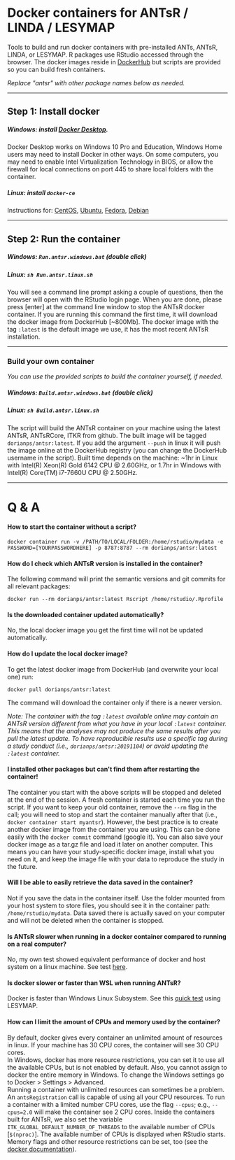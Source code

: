 # Docker containers for ANTsR / LINDA / LESYMAP
Tools to build and run docker containers with pre-installed ANTs, ANTsR, LINDA, or LESYMAP. R packages use RStudio accessed through the browser. The docker images reside in [DockerHub](https://hub.docker.com/u/dorianps) but scripts are provided so you can build fresh containers.
     
*Replace "antsr" with other package names below as needed.*

---

## Step 1: Install docker

##### Windows: install [Docker Desktop](https://www.docker.com/products/docker-desktop).
Docker Desktop works on Windows 10 Pro and Education, Windows Home users may need to install Docker in other ways. On some computers, you may need to enable Intel Virtualization Technology in BIOS, or allow the firewall for local connections on port 445 to share local folders with the container.
    
##### Linux: install `docker-ce`
Instructions for: [CentOS](https://docs.docker.com/install/linux/docker-ce/centos/), [Ubuntu](https://docs.docker.com/install/linux/docker-ce/ubuntu/), [Fedora](https://docs.docker.com/install/linux/docker-ce/fedora/), [Debian](https://docs.docker.com/install/linux/docker-ce/debian/)    

---

## Step 2: Run the container
##### Windows: `Run.antsr.windows.bat` (double click)
##### Linux: `sh Run.antsr.linux.sh`
You will see a command line prompt asking a couple of questions, then the browser will open with the RStudio login page. When you are done, please press [enter] at the command line window to stop the ANTsR docker container. If you are running this command the first time, it will download the docker image from DockerHub [~800Mb]. The docker image with the tag `:latest` is the default image we use, it has the most recent ANTsR installation.

---

### Build your own container
*You can use the provided scripts to build the container yourself, if needed.*   
##### Windows: `Build.antsr.windows.bat` (double click)
##### Linux: `sh Build.antsr.linux.sh`
The script will build the ANTsR container on your machine using the latest ANTsR, ANTsRCore, ITKR from github. The built image will be tagged `dorianps/antsr:latest`. If you add the argument `--push` in linux it will push the image online at the DockerHub registry (you can change the DockerHub username in the script). Built time depends on the machine: ~1hr in Linux with Intel(R) Xeon(R) Gold 6142 CPU @ 2.60GHz, or 1.7hr in Windows with Intel(R) Core(TM) i7-7660U CPU @ 2.50GHz.

---


# Q & A

#### How to start the container without a script?
```
docker container run -v /PATH/TO/LOCAL/FOLDER:/home/rstudio/mydata -e PASSWORD=[YOURPASSWORDHERE] -p 8787:8787 --rm dorianps/antsr:latest 
```

#### How do I check which ANTsR version is installed in the container?
The following command will print the semantic versions and git commits for all relevant packages:
```
docker run --rm dorianps/antsr:latest Rscript /home/rstudio/.Rprofile
```

#### Is the downloaded container updated automatically?
No, the local docker image you get the first time will not be updated automatically.

#### How do I update the local docker image?
To get the latest docker image from DockerHub (and overwrite your local one) run:
```
docker pull dorianps/antsr:latest
```
The command will download the container only if there is a newer version.
    
*Note: The container with the tag `:latest` available online may contain an ANTsR version different from what you have in your local `:latest` container. This means that the analyses may not produce the same results after you pull the latest update. To have reproducible results use a specific tag during a study conduct (i.e., `dorianps/antsr:20191104`) or avoid updating the `:latest` container.*

#### I installed other packages but can't find them after restarting the container!
The container you start with the above scripts will be stopped and deleted at the end of the session. A fresh container is started each time you run the script. If you want to keep your old container, remove the `--rm` flag in the call; you will need to stop and start the container manually after that (i.e., `docker container start myantsr`). However, the best practice is to create another docker image from the container you are using. This can be done easily with the `docker commit` command (google it). You can also save your docker image as a tar.gz file and load it later on another computer. This means you can have your study-specific docker image, install what you need on it, and keep the image file with your data to reproduce the study in the future.

#### Will I be able to easily retrieve the data saved in the container?
Not if you save the data in the container itself. Use the folder mounted from your host system to store files, you should see it in the container path:  `/home/rstudio/mydata`. Data saved there is actually saved on your computer and will not be deleted when the container is stopped.

#### Is ANTsR slower when running in a docker container compared to running on a real computer?
No, my own test showed  equivalent performance of docker and host system on a linux machine. See test [here](https://github.com/dorianps/docker/wiki/Linux:-Docker-vs.-Host-System-speed-test).

#### Is docker slower or faster than WSL when running ANTsR?
Docker is faster than Windows Linux Subsystem. See this [quick test](https://github.com/dorianps/docker/wiki/Windows:-Docker-vs.-WSL-speed-test) using LESYMAP.

#### How can I limit the amount of CPUs and memory used by the container?
By default, docker gives every container an unlimited amount of resources in linux. If your machine has 30 CPU cores, the container will see 30 CPU cores.     
In Windows, docker has more resource restrictions, you can set it to use all the available CPUs, but is not enabled by default. Also, you cannot assign to docker the entire memory in Windows. To change the Windows settings go to Docker > Settings > Advanced.    
Running a container with unlimited resources can sometimes be a problem. An `antsRegistration` call is capable of using all your CPU resources. To run a container with a limited number CPU cores, use the flag `--cpus`; e.g., `--cpus=2.0` will make the container see 2 CPU cores. Inside the containers built for ANTsR, we also set the variable `ITK_GLOBAL_DEFAULT_NUMBER_OF_THREADS` to the available number of CPUs [`$(nproc)`]. The available number of CPUs is displayed when RStudio starts.     
Memory flags and other resource restrictions can be set, too (see the [docker documentation](https://docs.docker.com/config/containers/resource_constraints/)).
